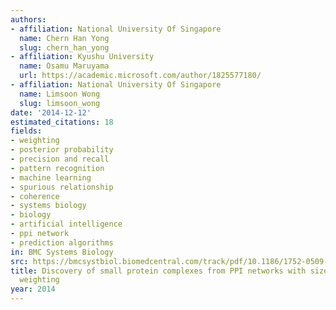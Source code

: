 ```yaml
---
authors:
- affiliation: National University Of Singapore
  name: Chern Han Yong
  slug: chern_han_yong
- affiliation: Kyushu University
  name: Osamu Maruyama
  url: https://academic.microsoft.com/author/1825577180/
- affiliation: National University Of Singapore
  name: Limsoon Wong
  slug: limsoon_wong
date: '2014-12-12'
estimated_citations: 18
fields:
- weighting
- posterior probability
- precision and recall
- pattern recognition
- machine learning
- spurious relationship
- coherence
- systems biology
- biology
- artificial intelligence
- ppi network
- prediction algorithms
in: BMC Systems Biology
src: https://bmcsystbiol.biomedcentral.com/track/pdf/10.1186/1752-0509-8-S5-S3
title: Discovery of small protein complexes from PPI networks with size-specific supervised
  weighting
year: 2014
---
```

